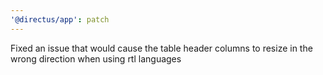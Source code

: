 ```yaml
---
'@directus/app': patch
---
```


Fixed an issue that would cause the table header columns to resize in the wrong direction when using rtl languages
